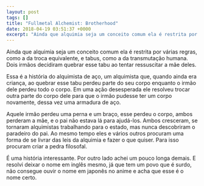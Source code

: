 ```yaml
---
layout: post
tags: []
title: "Fullmetal Alchemist: Brotherhood"
date: 2018-04-19 03:51:37 +0000
excerpt: "Ainda que alquimia seja um conceito comum ela é restrita por várias regras, como a da troca equivalente, e tabus, como a da transmutação..."
---
```


Ainda que alquimia seja um conceito comum ela é restrita por várias regras, como a da troca equivalente, e tabus, como a da transmutação humana. Dois irmãos decidiram quebrar esse tabu ao tentar ressuscitar a mãe deles.

Essa é a história do alquimista de aço, um alquimista que, quando ainda era criança, ao quebrar esse tabu perdeu parte do seu corpo enquanto o irmão dele perdeu todo o corpo. Em uma ação desesperada ele resolveu trocar outra parte do corpo dele para que o irmão pudesse ter um corpo novamente, dessa vez uma armadura de aço.

Aquele irmão perdeu uma perna e um braço, esse perdeu o corpo, ambos perderam a mãe, e o pai não estava lá para ajudá-los. Ambos cresceram, se tornaram alquimistas trabalhando para o estado, mas nunca descobriram o paradeiro do pai. Ao mesmo tempo eles e vários outros procuram uma forma de se livrar das leis da alquimia e fazer o que quiser. Para isso procuram criar a pedra filosofal.

É uma história interessante. Por outro lado achei um pouco longa demais. E resolvi deixar o nome em inglês mesmo, já que tem um povo que é surdo, não consegue ouvir o nome em japonês no anime e acha que esse é o nome certo.